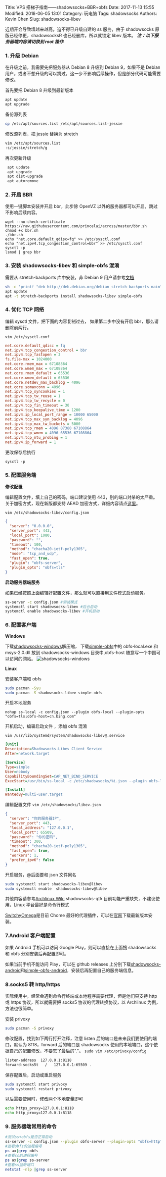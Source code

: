 Title: VPS 搭梯子指南——shadowsocks+BBR+obfs
Date: 2017-11-13 15:55
Modified: 2018-06-05 13:01
Category: 玩电脑
Tags: shadowsocks
Authors: Kevin Chen
Slug: shadowsocks-libev

近期开会导致墙越来越高，迫不得已升级自建的 ss 服务，由于 shadowsocks 原版已经停更，shadowsocksR 也已经删库，所以就锁定 libev 版本。
**_注：以下服务器端内容请切换到 root 操作_**

### 1. 升级 Debian

在升级之前，我需要先把服务器从 Debian 8 升级到 Debian 9，如果不是 Debian 用户，或者不想升级的可以跳过，这一步不影响后续操作，但是部分代码可能需要修改。

首先要把 Debian 8 升级到最新版本

```bash
apt update
apt upgrade
```

备份源列表

```bash
cp /etc/apt/sources.list /etc/apt/sources.list-jessie
```

修改源列表，把 jessie 替换为 stretch

```bash
vim /etc/apt/sources.list
:s/jessie/stretch/g
```

再次更新升级

```bash
 apt update
 apt upgrade
 apt dist-upgrade
 apt autoremove
```

### 2. 开启 BBR

使用一键脚本安装并开启 bbr，此步除 OpenVZ 以外的服务器都可以开启，跳过不影响后续内容。

```
wget --no-check-certificate https://raw.githubusercontent.com/princelai/across/master/bbr.sh
chmod +x bbr.sh
./bbr.sh
echo "net.core.default_qdisc=fq" >> /etc/sysctl.conf
echo "net.ipv4.tcp_congestion_control=bbr" >> /etc/sysctl.conf
sysctl -p
lsmod | grep bbr
```

### 3. 安装 shadowsocks-libev 和 simple-obfs 混淆

需要从 stretch-backports 库中安装，非 Debian 9 用户请参考[文档][1]

```bash
sh -c 'printf "deb http://deb.debian.org/debian stretch-backports main" > /etc/apt/sources.list.d/stretch-backports.list'
apt update
apt -t stretch-backports install shadowsocks-libev simple-obfs
```

### 4. 优化 TCP 网络

编辑 sysctl 文件，把下面的内容复制过去，
如果第二步中没有开启 bbr，那么请删除前两行。

`vim /etc/sysctl.conf`

```ini
net.core.default_qdisc = fq
net.ipv4.tcp_congestion_control = bbr
net.ipv4.tcp_fastopen = 3
fs.file-max = 1024000
net.core.rmem_max = 67108864
net.core.wmem_max = 67108864
net.core.rmem_default = 65536
net.core.wmem_default = 65536
net.core.netdev_max_backlog = 4096
net.core.somaxconn = 4096
net.ipv4.tcp_syncookies = 1
net.ipv4.tcp_tw_reuse = 1
net.ipv4.tcp_tw_recycle = 0
net.ipv4.tcp_fin_timeout = 30
net.ipv4.tcp_keepalive_time = 1200
net.ipv4.ip_local_port_range = 10000 65000
net.ipv4.tcp_max_syn_backlog = 4096
net.ipv4.tcp_max_tw_buckets = 5000
net.ipv4.tcp_rmem = 4096 87380 67108864
net.ipv4.tcp_wmem = 4096 65536 67108864
net.ipv4.tcp_mtu_probing = 1
net.ipv4.ip_forward = 1
```

更改保存后执行

```
sysctl -p
```

### 5. 配置服务端

**修改配置**

编辑配置文件，填上自己的密码，端口建议使用 443，别的端口封杀的太严重。
关于加密方式，现在新版都支持 AEAD 加密方式，详细内容请点[这里][2]。

`vim /etc/shadowsocks-libev/config.json`

```json
{
  "server": "0.0.0.0",
  "server_port": 443,
  "local_port": 1080,
  "password": "",
  "timeout": 100,
  "method": "chacha20-ietf-poly1305",
  "mode": "tcp_and_udp",
  "fast_open": true,
  "plugin": "obfs-server",
  "plugin_opts": "obfs=tls"
}
```

**启动服务器端服务**

如果已经按照上面编辑好配置文件，那么就可以直接用文件模式启动服务。

```bash
ss-server -c config.json #测试模式
systemctl start shadowsocks-libev #后台启动
systemctl enable shadowsocks-libev #开机启动
```

### 6. 配置客户端

**Windows**

下载[shadowsocks-windows][3]解压缩，
下载[simple-obfs][4]中的 obfs-local.exe 和 msys-2.0.dll 放到 shadowsocks-windows 目录中,obfs-host 随意写一个中国可以访问的网站。
![shadowsocks-windows](https://wx1.sinaimg.cn/large/65f2a787ly1fxuvcogf1ej20id0glq4n.jpg)

**Linux**

安装客户端和 obfs

```bash
sudo pacman -Syu
sudo pacman -S shadowsocks-libev simple-obfs
```

开启本地服务

```
nohup ss-local -c config.json --plugin obfs-local --plugin-opts "obfs=tls;obfs-host=cn.bing.com"
```

开机启动，编辑启动文件 ，添加 obfs 混淆

`vim /usr/lib/systemd/system/shadowsocks-libev@.service`

```ini
[Unit]
Description=Shadowsocks-Libev Client Service
After=network.target

[Service]
Type=simple
User=nobody
CapabilityBoundingSet=CAP_NET_BIND_SERVICE
ExecStart=/usr/bin/ss-local -c /etc/shadowsocks/%i.json --plugin obfs-local --plugin-opts "obfs=tls;obfs-host=cn.bing.com"

[Install]
WantedBy=multi-user.target
```

编辑配置文件
`vim /etc/shadowsocks/libev.json`

```json
{
  "server": "你的服务器IP",
  "server_port": 443,
  "local_address": "127.0.0.1",
  "local_port": 65509,
  "password": "你的密码",
  "timeout": 300,
  "method": "chacha20-ietf-poly1305",
  "fast_open": true,
  "workers": 1,
  "prefer_ipv6": false
}
```

开启服务，@后面要和 json 文件同名

```bash
sudo systemctl start shadowsocks-libev@libev
sudo systemctl enable  shadowsocks-libev@libev
```

其他内容请参考[Archlinux Wiki][5]
shadowsocks-qt5 目前功能严重缺失，不建议使用，Linux 平台最好是命令行模式

[SwitchyOmega][6]是目前 Chome 最好的代理插件，可以在[官网][7]下载最新版本安装。

### 7.Android 客户端配置

如果 Android 手机可以访问 Google Play，则可以直接在上面搜 shadowsocks 和 obfs 分别安装后再配置即可。

如果当前手机不能访问 Play，可以在 github releases 上分别下载[shadowsocks-android][8]和[simple-obfs-android][9]，安装后再配置自己的服务端信息。

### 8.socks5 转 http/https

实际使用中，经常会遇到命令行终端或本地程序需要代理，但是他们只支持 http 或 https 协议，所以就需要把 socks5 协议的代理转换协议，以 Archlinux 为例，方法也很简单。

安装 privoxy

```bash
sudo pacman -S privoxy
```

修改配置，找到如下两行打开注释，注意 listen 后的端口是未来我们要使用的端口，默认为 8118，forward 后的端口是 shadowsocks 使用的本地端口，这个依据自己的配置修改，不要忘了最后的"."。
`sudo vim /etc/privoxy/config`

```bash
listen-address  127.0.0.1:8118
forward-socks5t   /   127.0.0.1:65509 .
```

保存配置后，启动或重启服务

```bash
sudo systemctl start privoxy
sudo systemctl restart privoxy
```

以后需要使用时，修改两个本地变量即可

```bash
echo https_proxy=127.0.0.1:8118
echo http_proxy=127.0.0.1:8118
```

### 9. 服务器端常用的命令

```bash
#测试ss+obfs是否正常启动
ss-server -c config.json --plugin obfs-server --plugin-opts "obfs=http"
#查看obfs的进程编号
ps ax|grep obfs
#查看ss的进程编号
ps ax|grep ss-server
#查看ss监听端口
netstat -nlp |grep ss-server
```

[1]: https://github.com/shadowsocks/shadowsocks-libev#pre-build-configure-guide
[2]: https://shadowsocks.org/en/spec/AEAD-Ciphers.html
[3]: https://github.com/shadowsocks/shadowsocks-windows/releases
[4]: https://github.com/imgk/simple-obfs-Cygwin/releases
[5]: https://wiki.archlinux.org/index.php/Shadowsocks_(%E7%AE%80%E4%BD%93%E4%B8%AD%E6%96%87)#.E5.91.BD.E4.BB.A4.E8.A1.8C
[6]: https://chrome.google.com/webstore/detail/proxy-switchyomega/padekgcemlokbadohgkifijomclgjgif?hl=zh-CN
[7]: https://www.switchyomega.com/download.html
[8]: https://github.com/shadowsocks/shadowsocks-android/releases
[9]: https://github.com/shadowsocks/simple-obfs-android/releases
